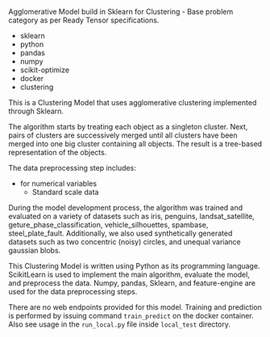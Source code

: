 Agglomerative Model build in Sklearn for Clustering - Base problem category as per Ready Tensor specifications.

- sklearn
- python
- pandas
- numpy
- scikit-optimize
- docker
- clustering

This is a Clustering Model that uses agglomerative clustering implemented through Sklearn.

The algorithm starts by treating each object as a singleton cluster. Next, pairs of clusters are successively merged until all clusters have been merged into one big cluster containing all objects. The result is a tree-based representation of the objects.

The data preprocessing step includes:

- for numerical variables
  - Standard scale data

During the model development process, the algorithm was trained and evaluated on a variety of datasets such as iris, penguins, landsat_satellite, geture_phase_classification, vehicle_silhouettes, spambase, steel_plate_fault. Additionally, we also used synthetically generated datasets such as two concentric (noisy) circles, and unequal variance gaussian blobs.

This Clustering Model is written using Python as its programming language. ScikitLearn is used to implement the main algorithm, evaluate the model, and preprocess the data. Numpy, pandas, Sklearn, and feature-engine are used for the data preprocessing steps.

There are no web endpoints provided for this model. Training and prediction is performed by issuing command `train_predict` on the docker container. Also see usage in the `run_local.py` file inside `local_test` directory.
